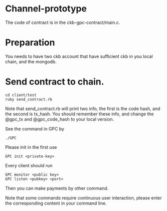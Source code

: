 # Channel-prototype

The code of contract is in the ckb-gpc-contract/main.c.

# Preparation

You needs to have two ckb account that have sufficient ckb in you local chain, and the mongodb.

# Send contract to chain.

```
cd client/test
ruby send_contract.rb
```

Note that send_contract.rb will print two info, the first is the code hash, and the second is tx_hash. You should remember these info, and change the @gpc_tx and @gpc_code_hash to your local version.


See the command in GPC by 

```
./GPC
```

Please init in the first use

```
GPC init <private-key>
```

Every client should run 
```
GPC monitor <public key>
GPC listen <pubkey> <port>
```

Then you can make payments by other command.

Note that some commands require continuous user interaction, please enter the corresponding content in your command line.
